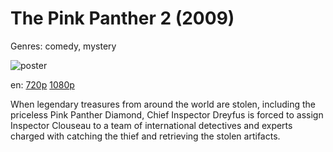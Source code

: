 # The Pink Panther 2 (2009)

Genres: comedy, mystery

![poster](http://image.tmdb.org/t/p/w500/bVGiumWel8Lixi87SXqlDIGwjqQ.jpg)

en:
  [720p](magnet:?xt=urn:btih:C3D6F865AC8D5979DE1E4DB4141C0F2BFAC58548&tr=udp://glotorrents.pw:6969/announce&tr=udp://tracker.opentrackr.org:1337/announce&tr=udp://torrent.gresille.org:80/announce&tr=udp://tracker.openbittorrent.com:80&tr=udp://tracker.coppersurfer.tk:6969&tr=udp://tracker.leechers-paradise.org:6969&tr=udp://p4p.arenabg.ch:1337&tr=udp://tracker.internetwarriors.net:1337)
  [1080p](magnet:?xt=urn:btih:730FB2D07CF571C42A22595172ACFE62283611F4&tr=udp://glotorrents.pw:6969/announce&tr=udp://tracker.opentrackr.org:1337/announce&tr=udp://torrent.gresille.org:80/announce&tr=udp://tracker.openbittorrent.com:80&tr=udp://tracker.coppersurfer.tk:6969&tr=udp://tracker.leechers-paradise.org:6969&tr=udp://p4p.arenabg.ch:1337&tr=udp://tracker.internetwarriors.net:1337)
  


When legendary treasures from around the world are stolen, including the priceless Pink Panther Diamond, Chief Inspector Dreyfus is forced to assign Inspector Clouseau to a team of international detectives and experts charged with catching the thief and retrieving the stolen artifacts.